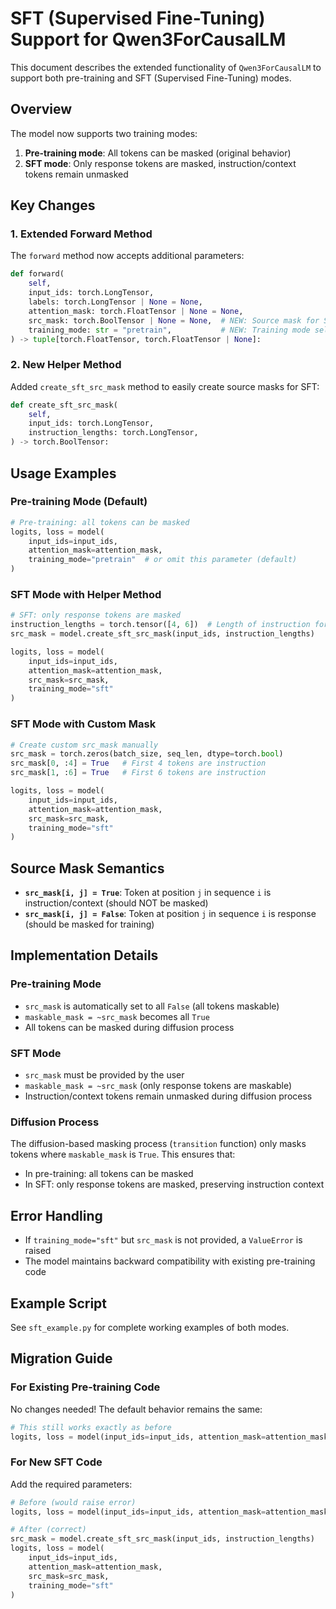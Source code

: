 # SFT (Supervised Fine-Tuning) Support for Qwen3ForCausalLM

This document describes the extended functionality of `Qwen3ForCausalLM` to support both pre-training and SFT (Supervised Fine-Tuning) modes.

## Overview

The model now supports two training modes:
1. **Pre-training mode**: All tokens can be masked (original behavior)
2. **SFT mode**: Only response tokens are masked, instruction/context tokens remain unmasked

## Key Changes

### 1. Extended Forward Method

The `forward` method now accepts additional parameters:

```python
def forward(
    self,
    input_ids: torch.LongTensor,
    labels: torch.LongTensor | None = None,
    attention_mask: torch.FloatTensor | None = None,
    src_mask: torch.BoolTensor | None = None,  # NEW: Source mask for SFT
    training_mode: str = "pretrain",           # NEW: Training mode selection
) -> tuple[torch.FloatTensor, torch.FloatTensor | None]:
```

### 2. New Helper Method

Added `create_sft_src_mask` method to easily create source masks for SFT:

```python
def create_sft_src_mask(
    self,
    input_ids: torch.LongTensor,
    instruction_lengths: torch.LongTensor,
) -> torch.BoolTensor:
```

## Usage Examples

### Pre-training Mode (Default)

```python
# Pre-training: all tokens can be masked
logits, loss = model(
    input_ids=input_ids,
    attention_mask=attention_mask,
    training_mode="pretrain"  # or omit this parameter (default)
)
```

### SFT Mode with Helper Method

```python
# SFT: only response tokens are masked
instruction_lengths = torch.tensor([4, 6])  # Length of instruction for each sequence
src_mask = model.create_sft_src_mask(input_ids, instruction_lengths)

logits, loss = model(
    input_ids=input_ids,
    attention_mask=attention_mask,
    src_mask=src_mask,
    training_mode="sft"
)
```

### SFT Mode with Custom Mask

```python
# Create custom src_mask manually
src_mask = torch.zeros(batch_size, seq_len, dtype=torch.bool)
src_mask[0, :4] = True   # First 4 tokens are instruction
src_mask[1, :6] = True   # First 6 tokens are instruction

logits, loss = model(
    input_ids=input_ids,
    attention_mask=attention_mask,
    src_mask=src_mask,
    training_mode="sft"
)
```

## Source Mask Semantics

- **`src_mask[i, j] = True`**: Token at position `j` in sequence `i` is instruction/context (should NOT be masked)
- **`src_mask[i, j] = False`**: Token at position `j` in sequence `i` is response (should be masked for training)

## Implementation Details

### Pre-training Mode
- `src_mask` is automatically set to all `False` (all tokens maskable)
- `maskable_mask = ~src_mask` becomes all `True`
- All tokens can be masked during diffusion process

### SFT Mode
- `src_mask` must be provided by the user
- `maskable_mask = ~src_mask` (only response tokens are maskable)
- Instruction/context tokens remain unmasked during diffusion process

### Diffusion Process
The diffusion-based masking process (`transition` function) only masks tokens where `maskable_mask` is `True`. This ensures that:
- In pre-training: all tokens can be masked
- In SFT: only response tokens are masked, preserving instruction context

## Error Handling

- If `training_mode="sft"` but `src_mask` is not provided, a `ValueError` is raised
- The model maintains backward compatibility with existing pre-training code

## Example Script

See `sft_example.py` for complete working examples of both modes.

## Migration Guide

### For Existing Pre-training Code

No changes needed! The default behavior remains the same:

```python
# This still works exactly as before
logits, loss = model(input_ids=input_ids, attention_mask=attention_mask)
```

### For New SFT Code

Add the required parameters:

```python
# Before (would raise error)
logits, loss = model(input_ids=input_ids, attention_mask=attention_mask, training_mode="sft")

# After (correct)
src_mask = model.create_sft_src_mask(input_ids, instruction_lengths)
logits, loss = model(
    input_ids=input_ids, 
    attention_mask=attention_mask, 
    src_mask=src_mask,
    training_mode="sft"
)
``` 